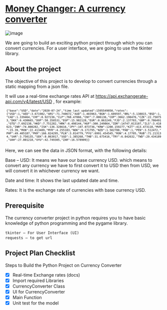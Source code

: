 # [Money Changer: A currency converter](https://data-flair.training/blogs/currency-converter-python/)

![image](https://user-images.githubusercontent.com/11091581/110480777-dd49c500-80b4-11eb-98aa-0c4077e9fafc.png)

We are going to build an exciting python project through 
which you can convert currencies. For a user interface, we are going to use 
the tkinter library.

## About the project

The objective of this project is to develop to convert currencies through a 
static mapping from a json file.

It will use a real-time exchange rates API at 
https://api.exchangerate-api.com/v4/latest/USD , for example:

![img.png](img.png)

Here, we can see the data in JSON format, with the following details:

Base – USD: It means we have our base currency USD. which means to convert 
any currency we have to first convert it to USD then from USD, we will 
convert it in whichever currency we want.

Date and time: It shows the last updated date and time.

Rates: It is the exchange rate of currencies with base currency USD.

## Prerequisite

The currency converter project in python requires you to have basic 
knowledge of python programming and the pygame library.

    tkinter – For User Interface (UI)
    requests – to get url

## Project Plan Checklist

Steps to Build the Python Project on Currency Converter

- [x] Real-time Exchange rates (docs)
- [x] Import required Libraries
- [x] CurrencyConverter Class
- [x] UI for CurrencyConverter
- [x] Main Function
- [x] Unit test for the model
